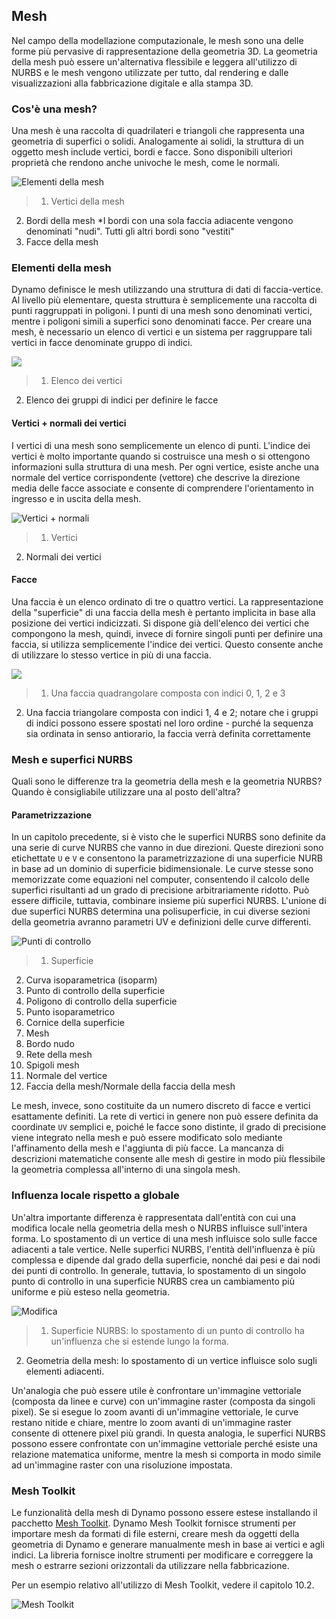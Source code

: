 

## Mesh

Nel campo della modellazione computazionale, le mesh sono una delle forme più pervasive di rappresentazione della geometria 3D. La geometria della mesh può essere un'alternativa flessibile e leggera all'utilizzo di NURBS e le mesh vengono utilizzate per tutto, dal rendering e dalle visualizzazioni alla fabbricazione digitale e alla stampa 3D.

### Cos'è una mesh?

Una mesh è una raccolta di quadrilateri e triangoli che rappresenta una geometria di superfici o solidi. Analogamente ai solidi, la struttura di un oggetto mesh include vertici, bordi e facce. Sono disponibili ulteriori proprietà che rendono anche univoche le mesh, come le normali.

![Elementi della mesh](images/5-7/MeshElements2.jpg)

> 1. Vertici della mesh
2. Bordi della mesh *I bordi con una sola faccia adiacente vengono denominati "nudi". Tutti gli altri bordi sono "vestiti"
3. Facce della mesh

### Elementi della mesh

Dynamo definisce le mesh utilizzando una struttura di dati di faccia-vertice. Al livello più elementare, questa struttura è semplicemente una raccolta di punti raggruppati in poligoni. I punti di una mesh sono denominati vertici, mentre i poligoni simili a superfici sono denominati facce. Per creare una mesh, è necessario un elenco di vertici e un sistema per raggruppare tali vertici in facce denominate gruppo di indici.

![](images/5-7/meshFacesVertices.jpg)

> 1. Elenco dei vertici
2. Elenco dei gruppi di indici per definire le facce

#### Vertici + normali dei vertici

I vertici di una mesh sono semplicemente un elenco di punti. L'indice dei vertici è molto importante quando si costruisce una mesh o si ottengono informazioni sulla struttura di una mesh. Per ogni vertice, esiste anche una normale del vertice corrispondente (vettore) che descrive la direzione media delle facce associate e consente di comprendere l'orientamento in ingresso e in uscita della mesh.

![Vertici + normali](images/5-7/vertexNormals.jpg)

> 1. Vertici
2. Normali dei vertici

#### Facce

Una faccia è un elenco ordinato di tre o quattro vertici. La rappresentazione della "superficie" di una faccia della mesh è pertanto implicita in base alla posizione dei vertici indicizzati. Si dispone già dell'elenco dei vertici che compongono la mesh, quindi, invece di fornire singoli punti per definire una faccia, si utilizza semplicemente l'indice dei vertici. Questo consente anche di utilizzare lo stesso vertice in più di una faccia.

![](images/5-7/meshFaces.jpg)

> 1. Una faccia quadrangolare composta con indici 0, 1, 2 e 3
2. Una faccia triangolare composta con indici 1, 4 e 2; notare che i gruppi di indici possono essere spostati nel loro ordine - purché la sequenza sia ordinata in senso antiorario, la faccia verrà definita correttamente

### Mesh e superfici NURBS

Quali sono le differenze tra la geometria della mesh e la geometria NURBS? Quando è consigliabile utilizzare una al posto dell'altra?

#### Parametrizzazione

In un capitolo precedente, si è visto che le superfici NURBS sono definite da una serie di curve NURBS che vanno in due direzioni. Queste direzioni sono etichettate ```U``` e ```V``` e consentono la parametrizzazione di una superficie NURB in base ad un dominio di superficie bidimensionale. Le curve stesse sono memorizzate come equazioni nel computer, consentendo il calcolo delle superfici risultanti ad un grado di precisione arbitrariamente ridotto. Può essere difficile, tuttavia, combinare insieme più superfici NURBS. L'unione di due superfici NURBS determina una polisuperficie, in cui diverse sezioni della geometria avranno parametri UV e definizioni delle curve differenti.

![Punti di controllo](images/5-7/NURBSvsMESH-01.jpg)

> 1. Superficie
2. Curva isoparametrica (isoparm)
3. Punto di controllo della superficie
4. Poligono di controllo della superficie
5. Punto isoparametrico
6. Cornice della superficie
7. Mesh
8. Bordo nudo
9. Rete della mesh
10. Spigoli mesh
11. Normale del vertice
12. Faccia della mesh/Normale della faccia della mesh

Le mesh, invece, sono costituite da un numero discreto di facce e vertici esattamente definiti. La rete di vertici in genere non può essere definita da coordinate ```UV``` semplici e, poiché le facce sono distinte, il grado di precisione viene integrato nella mesh e può essere modificato solo mediante l'affinamento della mesh e l'aggiunta di più facce. La mancanza di descrizioni matematiche consente alle mesh di gestire in modo più flessibile la geometria complessa all'interno di una singola mesh.

### Influenza locale rispetto a globale

Un'altra importante differenza è rappresentata dall'entità con cui una modifica locale nella geometria della mesh o NURBS influisce sull'intera forma. Lo spostamento di un vertice di una mesh influisce solo sulle facce adiacenti a tale vertice. Nelle superfici NURBS, l'entità dell'influenza è più complessa e dipende dal grado della superficie, nonché dai pesi e dai nodi dei punti di controllo. In generale, tuttavia, lo spostamento di un singolo punto di controllo in una superficie NURBS crea un cambiamento più uniforme e più esteso nella geometria.

![Modifica](images/5-7/NURBSvsMESH-02.jpg)

> 1. Superficie NURBS: lo spostamento di un punto di controllo ha un'influenza che si estende lungo la forma.
2. Geometria della mesh: lo spostamento di un vertice influisce solo sugli elementi adiacenti.

Un'analogia che può essere utile è confrontare un'immagine vettoriale (composta da linee e curve) con un'immagine raster (composta da singoli pixel). Se si esegue lo zoom avanti di un'immagine vettoriale, le curve restano nitide e chiare, mentre lo zoom avanti di un'immagine raster consente di ottenere pixel più grandi. In questa analogia, le superfici NURBS possono essere confrontate con un'immagine vettoriale perché esiste una relazione matematica uniforme, mentre la mesh si comporta in modo simile ad un'immagine raster con una risoluzione impostata.

### Mesh Toolkit

Le funzionalità della mesh di Dynamo possono essere estese installando il pacchetto [Mesh Toolkit](https://github.com/DynamoDS/Dynamo/wiki/Dynamo-Mesh-Toolkit). Dynamo Mesh Toolkit fornisce strumenti per importare mesh da formati di file esterni, creare mesh da oggetti della geometria di Dynamo e generare manualmente mesh in base ai vertici e agli indici. La libreria fornisce inoltre strumenti per modificare e correggere la mesh o estrarre sezioni orizzontali da utilizzare nella fabbricazione.

Per un esempio relativo all'utilizzo di Mesh Toolkit, vedere il capitolo 10.2.

![Mesh Toolkit](images/5-7/MeshToolKit.jpg)


